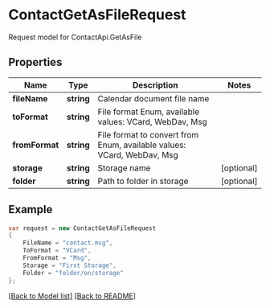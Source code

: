 
# ContactGetAsFileRequest

Request model for ContactApi.GetAsFile

## Properties

Name | Type | Description  | Notes
------------- | ------------- | ------------- | -------------
**fileName** |**string**|Calendar document file name |
**toFormat** |**string**|File format Enum, available values: VCard, WebDav, Msg |
**fromFormat** |**string**|File format to convert from Enum, available values: VCard, WebDav, Msg |
**storage** |**string**|Storage name |[optional] 
**folder** |**string**|Path to folder in storage |[optional] 

## Example
```csharp
var request = new ContactGetAsFileRequest
{ 
    FileName = "contact.msg",
    ToFormat = "VCard",
    FromFormat = "Msg",
    Storage = "First Storage",
    Folder = "folder/on/storage"
};
```

[[Back to Model list]](Models.md) [[Back to README]](README.md)
